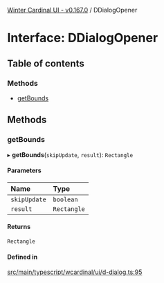 [Winter Cardinal UI - v0.167.0](../index.md) / DDialogOpener

# Interface: DDialogOpener

## Table of contents

### Methods

- [getBounds](DDialogOpener.md#getbounds)

## Methods

### getBounds

▸ **getBounds**(`skipUpdate`, `result`): `Rectangle`

#### Parameters

| Name | Type |
| :------ | :------ |
| `skipUpdate` | `boolean` |
| `result` | `Rectangle` |

#### Returns

`Rectangle`

#### Defined in

[src/main/typescript/wcardinal/ui/d-dialog.ts:95](https://github.com/winter-cardinal/winter-cardinal-ui/blob/v0.167.0/src/main/typescript/wcardinal/ui/d-dialog.ts#L95)
